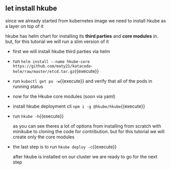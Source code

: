 ## let install hkube 
 since we already started from kubernetes image we need to install hkube as a layer on top of it 

 hkube has helm chart for installing its **third parties** and **core modules** in. but, for this tutorial we will run a slim version of it 

- first we will install hkube third parties via helm 
- run `helm install --name hkube-core https://github.com/maty21/katacoda-helm/raw/master/etcd.tar.gz`{{execute}}
- run `kubectl get po -w`{{execute}} and verify that all of the pods in running status
- now for the Hkube core  modules (soon via yaml)
- install hkube deployment cli `npm i -g @hkube/hkube`{{execute}}
- run `hkube -h`{{execute}}

  as you can see theres a lot of options from installing from scratch with minikube to cloning the code for contribution. but for this tutorial we will create only the core modules 

- the last step is to run  `hkube deploy -c`{{execute}}

  after hkube is installed on our cluster we are ready to go for the next step







